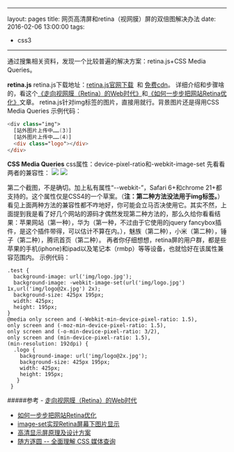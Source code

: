 
---
layout: pages
title: 网页高清屏和retina（视网膜）屏的双倍图解决办法
date: 2016-02-06 13:00:00
tags:
- css3
---

通过搜集相关资料，发现一个比较普遍的解决方案：retina.js+CSS Media Queries。

**retina.js**
retina.js下载地址：[retina.js官网下载](http://imulus.github.io/retinajs/)  和 [免费cdn](http://www.bootcdn.cn/retina.js/)。
详细介绍和步骤啥的，看这个[《走向视网膜（Retina）的Web时代》](http://www.w3cplus.com/css/towards-retina-web.html)和[《如何一步步把网站Retina优化》](http://blog.netsh.org/posts/website-retina_1779.netsh.html)文章。
retina.js针对img标签的图片，直接用就行。背景图片还是得用CSS Media Queries 
示例代码：
```swift
<div class="img">
  [站外图片上传中……(3)]
  [站外图片上传中……(4)]
  <div class="logo"></div>
</div>
```

**CSS Media Queries**
css属性：device-pixel-ratio和-webkit-image-set
先看看两者的兼容性：
![](http://upload-images.jianshu.io/upload_images/1464420-698aedeca65baf9d.png?imageMogr2/auto-orient/strip%7CimageView2/2/w/1240)
![](http://upload-images.jianshu.io/upload_images/1464420-365dabab4222ff3f.jpg?imageMogr2/auto-orient/strip%7CimageView2/2/w/1240)

第二个截图，不是确切。加上私有属性“--webkit-”，Safari 6+和chrome 21+都支持的。这个属性仅是CSS4的一个草案。（**注：第二种方法没法用于img标签。**）
看见上面两种方法的兼容性都不咋地好，你可能会立马否决使用它。其实不然，上面提到我是看了好几个网站的源码才偶然发现第二种方法的，那么久给你看看结果：苹果网站（第一种），华为（第一种，不过由于它使用的jquery fancybox插件，是这个插件带得，可以估计不算在内。），魅族（第二种），小米（第二种），锤子（第二种），腾讯首页（第二种）。
再者你仔细想想，retina屏的用户群，都是些苹果的手机(iphone)和ipad以及笔记本（rmbp）等等设备，也就恰好在该属性兼容范围内。
示例代码：
```wift
.test {
  background-image: url('img/logo.jpg'); 
  background-image: -webkit-image-set(url('img/logo.jpg') 1x,url('img/logo@2x.jpg') 2x);
  background-size: 425px 195px;
  width: 425px;
  height: 195px;
}
@media only screen and (-Webkit-min-device-pixel-ratio: 1.5),
only screen and (-moz-min-device-pixel-ratio: 1.5),
only screen and (-o-min-device-pixel-ratio: 3/2),
only screen and (min-device-pixel-ratio: 1.5),
(min-resolution: 192dpi) {
  .logo {
    background-image: url('img/logo@2x.jpg');
    background-size: 425px 195px;
    width: 425px;
    height: 195px;
   }
 }
```

#####参考
- [走向视网膜（Retina）的Web时代](http://www.w3cplus.com/css/towards-retina-web.html)        
- [如何一步步把网站Retina优化](http://blog.netsh.org/posts/website-retina_1779.netsh.html)
- [image-set实现Retina屏幕下图片显示](http://www.w3cplus.com/css/safari-6-and-chrome-21-add-image-set-to-support-retina-images.html)
- [高清显示屏原理及设计方案](http://www.cnblogs.com/PeunZhang/p/3441110.html)
- [随方逐圆 -- 全面理解 CSS 媒体查询](https://juejin.im/entry/595b6208f265da6c3902041e)
